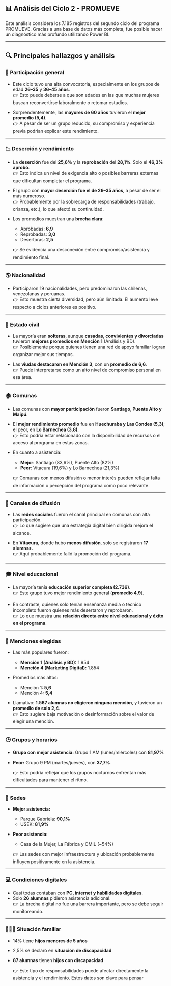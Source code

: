 ## 📊 Análisis del Ciclo 2 - PROMUEVE

Este análisis considera los 7.185 registros del segundo ciclo del programa PROMUEVE. Gracias a una base de datos más completa, fue posible hacer un diagnóstico más profundo utilizando Power BI.

---

## 🔍 Principales hallazgos y análisis

### 👥 Participación general

- Este ciclo tuvo una alta convocatoria, especialmente en los grupos de edad **26–35** y **36–45 años**.  
  👉 Esto puede deberse a que son edades en las que muchas mujeres buscan reconvertirse laboralmente o retomar estudios.

- Sorprendentemente, las **mayores de 60 años** tuvieron el **mejor promedio (5,4)**.  
  👉 A pesar de ser un grupo reducido, su compromiso y experiencia previa podrían explicar este rendimiento.

---

### 📉 Deserción y rendimiento

- La **deserción** fue del **25,6%** y la **reprobación** del **28,1%**. Solo el **46,3% aprobó**.  
  👉 Esto indica un nivel de exigencia alto o posibles barreras externas que dificultan completar el programa.

- El grupo con **mayor deserción fue el de 26–35 años**, a pesar de ser el más numeroso.  
  👉 Probablemente por la sobrecarga de responsabilidades (trabajo, crianza, etc.), lo que afectó su continuidad.

- Los promedios muestran una **brecha clara**:
  - Aprobadas: **6,9**
  - Reprobadas: **3,0**
  - Desertoras: **2,5**

  👉 Se evidencia una desconexión entre compromiso/asistencia y rendimiento final.

---

### 🌎 Nacionalidad

- Participaron 19 nacionalidades, pero predominaron las chilenas, venezolanas y peruanas.  
  👉 Esto muestra cierta diversidad, pero aún limitada. El aumento leve respecto a ciclos anteriores es positivo.

---

### 💍 Estado civil

- La mayoría eran **solteras**, aunque **casadas, convivientes y divorciadas** tuvieron **mejores promedios en Mención 1** (Análisis y BD).  
  👉 Posiblemente porque quienes tienen una red de apoyo familiar logran organizar mejor sus tiempos.

- Las **viudas destacaron en Mención 3**, con un **promedio de 6,6**.  
  👉 Puede interpretarse como un alto nivel de compromiso personal en esa área.

---

### 🏠 Comunas

- Las comunas con **mayor participación** fueron **Santiago, Puente Alto y Maipú**.

- El **mejor rendimiento promedio** fue en **Huechuraba y Las Condes (5,3)**; el peor, en **Lo Barnechea (3,8)**.  
  👉 Esto podría estar relacionado con la disponibilidad de recursos o el acceso al programa en estas zonas.

- En cuanto a asistencia:
  - **Mejor**: Santiago (83,6%), Puente Alto (82%)
  - **Peor**: Vitacura (19,6%) y Lo Barnechea (21,3%)

  👉 Comunas con menos difusión o menor interés pueden reflejar falta de información o percepción del programa como poco relevante.

---

### 📢 Canales de difusión

- Las **redes sociales** fueron el canal principal en comunas con alta participación.  
  👉 Lo que sugiere que una estrategia digital bien dirigida mejora el alcance.

- En **Vitacura**, donde hubo **menos difusión**, solo se registraron **17 alumnas**.  
  👉 Aquí probablemente falló la promoción del programa.

---

### 🎓 Nivel educacional

- La mayoría tenía **educación superior completa (2.736)**.  
  👉 Este grupo tuvo mejor rendimiento general (**promedio 4,9**).

- En contraste, quienes solo tenían enseñanza media o técnico incompleto fueron quienes más desertaron y reprobaron.  
  👉 Lo que muestra una **relación directa entre nivel educacional y éxito en el programa**.

---

### 🧠 Menciones elegidas

- Las más populares fueron:
  - **Mención 1 (Análisis y BD):** 1.954
  - **Mención 4 (Marketing Digital):** 1.854

- Promedios más altos:
  - Mención 1: **5,6**
  - Mención 4: **5,4**

- Llamativo: **1.567 alumnas no eligieron ninguna mención**, y tuvieron un **promedio de solo 2,4**.  
  👉 Esto sugiere baja motivación o desinformación sobre el valor de elegir una mención.

---

### 🕒 Grupos y horarios

- **Grupo con mejor asistencia:** Grupo 1 AM (lunes/miércoles) con **81,97%**
- **Peor:** Grupo 9 PM (martes/jueves), con **37,7%**

  👉 Esto podría reflejar que los grupos nocturnos enfrentan más dificultades para mantener el ritmo.

---

### 🏫 Sedes

- **Mejor asistencia:**
  - Parque Gabriela: **90,1%**
  - USEK: **81,9%**

- **Peor asistencia:**
  - Casa de la Mujer, La Fábrica y OMIL (~54%)

  👉 Las sedes con mejor infraestructura y ubicación probablemente influyen positivamente en la asistencia.

---

### 💻 Condiciones digitales

- Casi todas contaban con **PC, internet y habilidades digitales**.
- Solo **26 alumnas** pidieron asistencia adicional.  
  👉 La brecha digital no fue una barrera importante, pero se debe seguir monitoreando.

---

### 👩‍👧‍👦 Situación familiar

- 14% tiene **hijos menores de 5 años**
- 2,5% se declaró en **situación de discapacidad**
- **87 alumnas** tienen **hijos con discapacidad**

  👉 Este tipo de responsabilidades puede afectar directamente la asistencia y el rendimiento. Estos datos son clave para pensar

